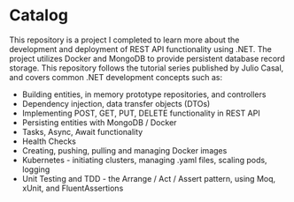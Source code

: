 # Catalog
This repository is a project I completed to learn more about the development and deployment of REST API functionality using .NET. 
The project utilizes Docker and MongoDB to provide persistent database record storage. 
This repository follows the tutorial series published by Julio Casal, and covers common .NET development concepts such as:
  - Building entities, in memory prototype repositories, and controllers
  - Dependency injection, data transfer objects (DTOs)
  - Implementing POST, GET, PUT, DELETE functionality in REST API
  - Persisting entities with MongoDB / Docker
  - Tasks, Async, Await functionality
  - Health Checks
  - Creating, pushing, pulling and managing Docker images
  - Kubernetes - initiating clusters, managing .yaml files, scaling pods, logging
  - Unit Testing and TDD - the Arrange / Act / Assert pattern, using Moq, xUnit, and FluentAssertions
